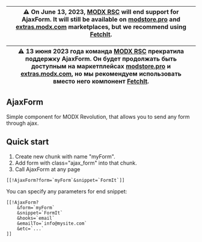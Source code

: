 | :warning: On June 13, 2023, [MODX RSC](https://github.com/modx-pro/) will end support for AjaxForm. It will still be available on [modstore.pro](https://modstore.pro/packages/utilities/ajaxform) and [extras.modx.com](https://extras.modx.com/package/ajaxform) marketplaces, but we recommend using [FetchIt](https://github.com/GulomovCreative/FetchIt). |
| ---

| :warning: 13 июня 2023 года команда [MODX RSC](https://github.com/modx-pro/) прекратила поддержку AjaxForm. Он будет продолжать быть доступным на маркетплейсах [modstore.pro](https://modstore.pro/packages/utilities/ajaxform) и [extras.modx.com](https://extras.modx.com/package/ajaxform), но мы рекомендуем использовать вместо него компонент [FetchIt](https://github.com/GulomovCreative/FetchIt). |
| ---

## AjaxForm

Simple component for MODX Revolution, that allows you to send any form through ajax.

## Quick start
1. Create new chunk with name "myForm".
2. Add form with class="ajax_form" into that chunk.
3. Call AjaxForm at any page 
```
[[!AjaxForm?form=`myForm`&snippet=`FormIt`]]
```

You can specify any parameters for end snippet:
```
[[!AjaxForm?
	&form=`myForm`
	&snippet=`FormIt`
	&hooks=`email`
	&emailTo=`info@mysite.com`
	&etc=`...`
]]
```
